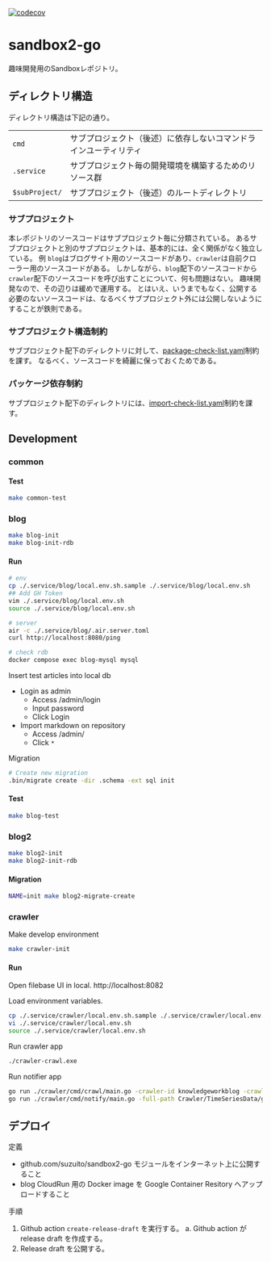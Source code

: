 [![codecov](https://codecov.io/gh/suzuito/sandbox2-go/graph/badge.svg?token=Rj1wZ7rRgW)](https://codecov.io/gh/suzuito/sandbox2-go)

# sandbox2-go

趣味開発用のSandboxレポジトリ。

## ディレクトリ構造

ディレクトリ構造は下記の通り。

|||
|---|---|
|`cmd`|サブプロジェクト（後述）に依存しないコマンドラインユーティリティ|
|`.service`|サブプロジェクト毎の開発環境を構築するためのリソース群|
|`$subProject/`|サブプロジェクト（後述）のルートディレクトリ|

### サブプロジェクト

本レポジトリのソースコードはサブプロジェクト毎に分類されている。
あるサブプロジェクトと別のサブプロジェクトは、基本的には、全く関係がなく独立している。
例 `blog`はブログサイト用のソースコードがあり、`crawler`は自前クローラー用のソースコードがある。
しかしながら、`blog`配下のソースコードから`crawler`配下のソースコードを呼び出すことについて、何も問題はない。
趣味開発なので、その辺りは緩めで運用する。
とはいえ、いうまでもなく、公開する必要のないソースコードは、なるべくサブプロジェクト外には公開しないようにすることが鉄則である。

### サブプロジェクト構造制約

サブプロジェクト配下のディレクトリに対して、[package-check-list.yaml](./package-check-list.yaml)制約を課す。
なるべく、ソースコードを綺麗に保っておくためである。

### パッケージ依存制約

サブプロジェクト配下のディレクトリには、[import-check-list.yaml](./import-check-list.yaml)制約を課す。

## Development

### common

#### Test

```bash
make common-test
```

### blog

```bash
make blog-init
make blog-init-rdb
```

#### Run

```bash
# env
cp ./.service/blog/local.env.sh.sample ./.service/blog/local.env.sh
## Add GH Token
vim ./.service/blog/local.env.sh
source ./.service/blog/local.env.sh

# server
air -c ./.service/blog/.air.server.toml
curl http://localhost:8080/ping

# check rdb
docker compose exec blog-mysql mysql
```

Insert test articles into local db

- Login as admin
  - Access /admin/login
  - Input password
  - Click Login
- Import markdown on repository
  - Access /admin/
  - Click `*`

Migration

```bash
# Create new migration
.bin/migrate create -dir .schema -ext sql init
```

#### Test

```bash
make blog-test
```

### blog2

```bash
make blog2-init
make blog2-init-rdb
```

#### Migration

```bash
NAME=init make blog2-migrate-create
```

### crawler

Make develop environment

```bash
make crawler-init
```

#### Run

Open filebase UI in local.
http://localhost:8082

Load environment variables.

```bash
cp ./.service/crawler/local.env.sh.sample ./.service/crawler/local.env.sh
vi ./.service/crawler/local.env.sh
source ./.service/crawler/local.env.sh
```

Run crawler app

```bash
./crawler-crawl.exe
```

Run notifier app

```bash
go run ./crawler/cmd/crawl/main.go -crawler-id knowledgeworkblog -crawler-input-data '{"URL":"https://note.com/knowledgework/n/n4d7b97ff802c"}'
go run ./crawler/cmd/notify/main.go -full-path Crawler/TimeSeriesData/goblog/goblog-2023-08-14
```

## デプロイ

定義

- github.com/suzuito/sandbox2-go モジュールをインターネット上に公開すること
- blog CloudRun 用の Docker image を Google Container Resitory へアップロードすること

手順

1. Github action `create-release-draft` を実行する。
  a. Github action が release draft を作成する。
2. Release draft を公開する。
